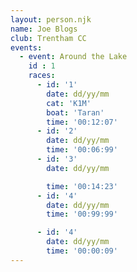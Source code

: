 ```yaml
---
layout: person.njk
name: Joe Blogs
club: Trentham CC
events:
  - event: Around the Lake
    id : 1
    races:
      - id: '1'
        date: dd/yy/mm
        cat: 'K1M'
        boat: 'Taran'
        time: '00:12:07'
      - id: '2'
        date: dd/yy/mm
        time: '00:06:99'
      - id: '3'
        date: dd/yy/mm

        time: '00:14:23'
      - id: '4'
        date: dd/yy/mm
        time: '00:99:99'

      - id: '4'
        date: dd/yy/mm
        time: '00:00:09'
---
```


